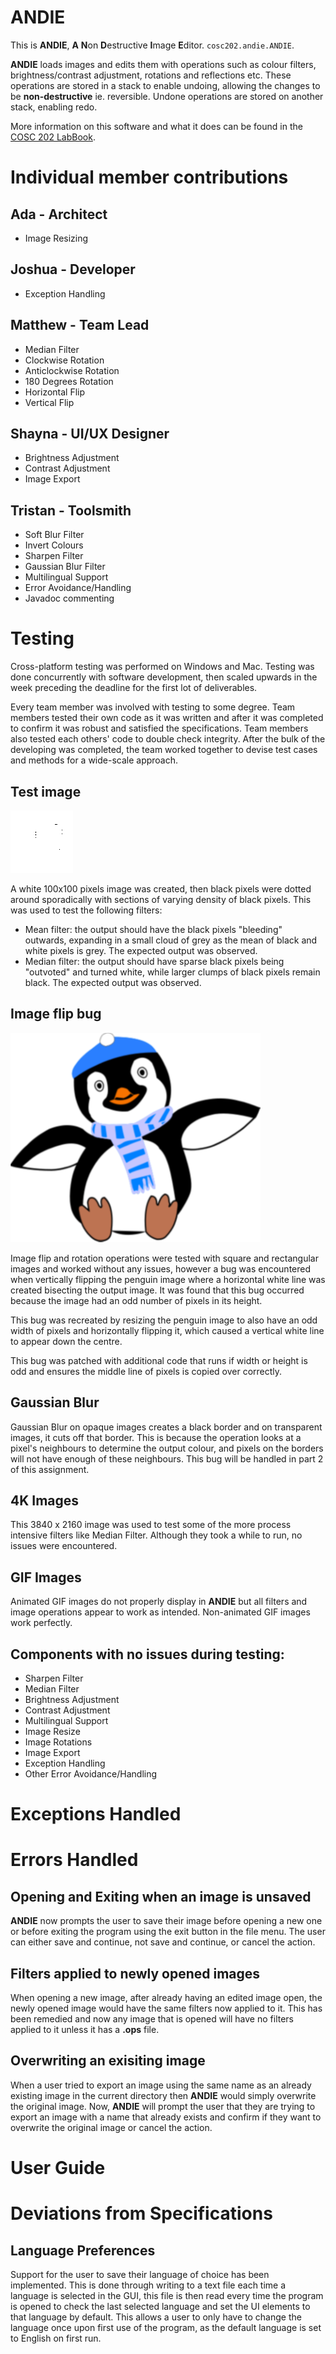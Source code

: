 # ANDIE

This is __ANDIE__, __A__  <b>N</b>on <b>D</b>estructive <b>I</b>mage <b>E</b>ditor. `cosc202.andie.ANDIE`. 

__ANDIE__ loads images and edits them with  operations such as colour filters, brightness/contrast adjustment, rotations and reflections etc. These operations are stored in a stack to enable undoing, allowing the changes to be __non-destructive__ ie. reversible. Undone operations are stored on another stack, enabling redo.

More information on this software and what it does can be found in the [COSC 202 LabBook](https://cosc202.cspages.otago.ac.nz/lab-book/COSC202LabBook.pdf#page=124).

# Individual member contributions

## Ada - Architect
- Image Resizing


## Joshua - Developer
- Exception Handling


## Matthew - Team Lead
- Median Filter
- Clockwise Rotation
- Anticlockwise Rotation
- 180 Degrees Rotation
- Horizontal Flip 
- Vertical Flip

## Shayna - UI/UX Designer
- Brightness Adjustment
- Contrast Adjustment
- Image Export


## Tristan - Toolsmith
- Soft Blur Filter
- Invert Colours
- Sharpen Filter
- Gaussian Blur Filter
- Multilingual Support
- Error Avoidance/Handling
- Javadoc commenting


# Testing
Cross-platform testing was performed on Windows and Mac. Testing was done concurrently with software development, then scaled upwards in the week preceding the deadline for the first lot of deliverables. 

Every team member was involved with testing to some degree. Team members tested their own code as it was written and after it was completed to confirm it was robust and satisfied the specifications. Team members also tested each others' code to double check integrity. After the bulk of the developing was completed, the team worked together to devise test cases and methods for a wide-scale approach.

## Test image
![Test image](./pixilart-drawing.png)

A white 100x100 pixels image was created, then black pixels were dotted around sporadically with sections of varying density of black pixels. This was used to test the following filters:
- Mean filter: the output should have the black pixels "bleeding" outwards, expanding in a small cloud of grey as the mean of black and white pixels is grey. The expected output was observed.
- Median filter: the output should have sparse black pixels being "outvoted" and turned white, while larger clumps of black pixels remain black. The expected output was observed.

## Image flip bug
![Penguin Image](./transparentPenguin_test.png)

Image flip and rotation operations were tested with square and rectangular images and worked without any issues, however a bug was encountered when vertically flipping the penguin image where a horizontal white line was created bisecting the output image. It was found that this bug occurred because the image had an odd number of pixels in its height.

This bug was recreated by resizing the penguin image to also have an odd width of pixels and horizontally flipping it, which caused a vertical white line to appear down the centre. 

This bug was patched with additional code that runs if width or height is odd and ensures the middle line of pixels is copied over correctly.

## Gaussian Blur
Gaussian Blur on opaque images creates a black border and on transparent images, it cuts off that border. This is because the operation looks at a pixel's neighbours to determine the output colour, and pixels on the borders will not have enough of these neighbours. This bug will be handled in part 2 of this assignment. 

## 4K Images
This 3840 x 2160 image was used to test some of the more process intensive filters like Median Filter. Although they took a while to run, no issues were encountered.

## GIF Images
Animated GIF images do not properly display in **ANDIE** but all filters and image operations appear to work as intended. Non-animated GIF images work perfectly.

## Components with no issues during testing:
 - Sharpen Filter
 - Median Filter
 - Brightness Adjustment
 - Contrast Adjustment
 - Multilingual Support
 - Image Resize
 - Image Rotations
 - Image Export
 - Exception Handling
 - Other Error Avoidance/Handling

# Exceptions Handled


# Errors Handled

## Opening and Exiting when an image is unsaved
**ANDIE** now prompts the user to save their image before opening a new one or before exiting the program using the exit button in the file menu. The user can either save and continue, not save and continue, or cancel the action.

## Filters applied to newly opened images
When opening a new image, after already having an edited image open, the newly opened image would have the same filters now applied to it. This has been remedied and now any image that is opened will have no filters applied to it unless it has a **.ops** file.

## Overwriting an exisiting image
When a user tried to export an image using the same name as an already existing image in the current directory then **ANDIE** would simply overwrite the original image. Now, **ANDIE** will prompt the user that they are trying to export an image with a name that already exists and confirm if they want to overwrite the original image or cancel the action.


# User Guide


# Deviations from Specifications

## Language Preferences
Support for the user to save their language of choice has been implemented. This is done through writing to a text file each time a language is selected in the GUI, this file is then read every time the program is opened to check the last selected language and set the UI elements to that language by default. This allows a user to only have to change the language once upon first use of the program, as the default language is set to English on first run.